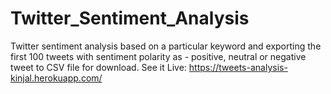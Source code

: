 # Twitter_Sentiment_Analysis
Twitter sentiment analysis based on a particular keyword and exporting the first 100 tweets with sentiment polarity as - positive, neutral or negative tweet to CSV file for download.
See it Live: 
https://tweets-analysis-kinjal.herokuapp.com/
